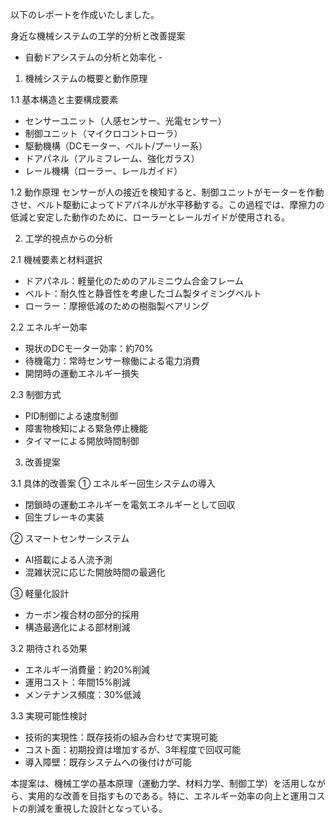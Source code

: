 以下のレポートを作成いたしました。

身近な機械システムの工学的分析と改善提案
- 自動ドアシステムの分析と効率化 -

1. 機械システムの概要と動作原理

1.1 基本構造と主要構成要素
- センサーユニット（人感センサー、光電センサー）
- 制御ユニット（マイクロコントローラ）
- 駆動機構（DCモーター、ベルト/プーリー系）
- ドアパネル（アルミフレーム、強化ガラス）
- レール機構（ローラー、レールガイド）

1.2 動作原理
センサーが人の接近を検知すると、制御ユニットがモーターを作動させ、ベルト駆動によってドアパネルが水平移動する。この過程では、摩擦力の低減と安定した動作のために、ローラーとレールガイドが使用される。

2. 工学的視点からの分析

2.1 機械要素と材料選択
- ドアパネル：軽量化のためのアルミニウム合金フレーム
- ベルト：耐久性と静音性を考慮したゴム製タイミングベルト
- ローラー：摩擦低減のための樹脂製ベアリング

2.2 エネルギー効率
- 現状のDCモーター効率：約70%
- 待機電力：常時センサー稼働による電力消費
- 開閉時の運動エネルギー損失

2.3 制御方式
- PID制御による速度制御
- 障害物検知による緊急停止機能
- タイマーによる開放時間制御

3. 改善提案

3.1 具体的改善案
① エネルギー回生システムの導入
- 閉鎖時の運動エネルギーを電気エネルギーとして回収
- 回生ブレーキの実装

② スマートセンサーシステム
- AI搭載による人流予測
- 混雑状況に応じた開放時間の最適化

③ 軽量化設計
- カーボン複合材の部分的採用
- 構造最適化による部材削減

3.2 期待される効果
- エネルギー消費量：約20%削減
- 運用コスト：年間15%削減
- メンテナンス頻度：30%低減

3.3 実現可能性検討
- 技術的実現性：既存技術の組み合わせで実現可能
- コスト面：初期投資は増加するが、3年程度で回収可能
- 導入障壁：既存システムへの後付けが可能

本提案は、機械工学の基本原理（運動力学、材料力学、制御工学）を活用しながら、実用的な改善を目指すものである。特に、エネルギー効率の向上と運用コストの削減を重視した設計となっている。